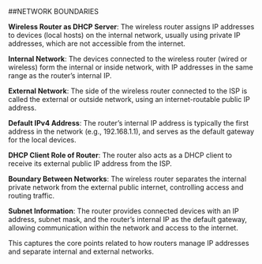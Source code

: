 
##NETWORK BOUNDARIES

**Wireless Router as DHCP Server**: The wireless router assigns IP addresses to devices (local hosts) on the internal network, usually using private IP addresses, which are not accessible from the internet.

**Internal Network**: The devices connected to the wireless router (wired or wireless) form the internal or inside network, with IP addresses in the same range as the router’s internal IP.

**External Network**: The side of the wireless router connected to the ISP is called the external or outside network, using an internet-routable public IP address.

**Default IPv4 Address**: The router’s internal IP address is typically the first address in the network (e.g., 192.168.1.1), and serves as the default gateway for the local devices.

**DHCP Client Role of Router**: The router also acts as a DHCP client to receive its external public IP address from the ISP.

**Boundary Between Networks**: The wireless router separates the internal private network from the external public internet, controlling access and routing traffic.

**Subnet Information**: The router provides connected devices with an IP address, subnet mask, and the router’s internal IP as the default gateway, allowing communication within the network and access to the internet.

This captures the core points related to how routers manage IP addresses and separate internal and external networks.
